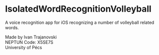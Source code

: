 # IsolatedWordRecognitionVolleyball

A voice recognition app for iOS recognizing a number of volleyball related words. 


Made by Ivan Trajanovski  
NEPTUN Code: X5SE7S  
University of Pécs  
